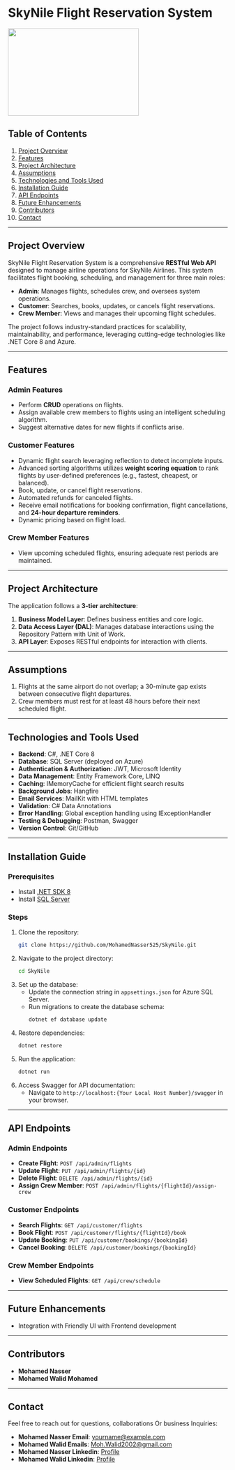 # SkyNile Flight Reservation System
<img src="https://github.com/user-attachments/assets/9bda807f-3740-4708-b616-a5a05476af0f" width="300" height="200">

## Table of Contents
1. [Project Overview](#project-overview)
2. [Features](#features)
3. [Project Architecture](#project-architecture)
4. [Assumptions](#assumptions)
5. [Technologies and Tools Used](#technologies-and-tools-used)
6. [Installation Guide](#installation-guide)
7. [API Endpoints](#api-endpoints)
8. [Future Enhancements](#future-enhancements)
9. [Contributors](#Contributors)
10. [Contact](#contact)

---

## Project Overview
SkyNile Flight Reservation System is a comprehensive **RESTful Web API** designed to manage airline operations for SkyNile Airlines. This system facilitates flight booking, scheduling, and management for three main roles:

- **Admin**: Manages flights, schedules crew, and oversees system operations.
- **Customer**: Searches, books, updates, or cancels flight reservations.
- **Crew Member**: Views and manages their upcoming flight schedules.

The project follows industry-standard practices for scalability, maintainability, and performance, leveraging cutting-edge technologies like .NET Core 8 and Azure.

---

## Features

### Admin Features
- Perform **CRUD** operations on flights.
- Assign available crew members to flights using an intelligent scheduling algorithm.
- Suggest alternative dates for new flights if conflicts arise.

### Customer Features
- Dynamic flight search leveraging reflection to detect incomplete inputs.
- Advanced sorting algorithms utilizes **weight scoring equation** to rank flights by user-defined preferences (e.g., fastest, cheapest, or balanced).
- Book, update, or cancel flight reservations.
- Automated refunds for canceled flights.
- Receive email notifications for booking confirmation, flight cancellations, and **24-hour departure reminders**.
- Dynamic pricing based on flight load.

### Crew Member Features
- View upcoming scheduled flights, ensuring adequate rest periods are maintained.

---

## Project Architecture
The application follows a **3-tier architecture**:

1. **Business Model Layer**: Defines business entities and core logic.
2. **Data Access Layer (DAL)**: Manages database interactions using the Repository Pattern with Unit of Work.
3. **API Layer**: Exposes RESTful endpoints for interaction with clients.

---

## Assumptions
1. Flights at the same airport do not overlap; a 30-minute gap exists between consecutive flight departures.
2. Crew members must rest for at least 48 hours before their next scheduled flight.

---

## Technologies and Tools Used
- **Backend**: C#, .NET Core 8
- **Database**: SQL Server (deployed on Azure)
- **Authentication & Authorization**: JWT, Microsoft Identity
- **Data Management**: Entity Framework Core, LINQ
- **Caching**: IMemoryCache for efficient flight search results
- **Background Jobs**: Hangfire
- **Email Services**: MailKit with HTML templates
- **Validation**: C# Data Annotations
- **Error Handling**: Global exception handling using IExceptionHandler
- **Testing & Debugging**: Postman, Swagger
- **Version Control**: Git/GitHub

---

## Installation Guide

### Prerequisites
- Install [.NET SDK 8](https://dotnet.microsoft.com/download/dotnet/8.0)
- Install [SQL Server](https://www.microsoft.com/en-us/sql-server)

### Steps
1. Clone the repository:
   ```bash
   git clone https://github.com/MohamedNasser525/SkyNile.git
   ```
2. Navigate to the project directory:
   ```bash
   cd SkyNile
   ```
3. Set up the database:
   - Update the connection string in `appsettings.json` for Azure SQL Server.
   - Run migrations to create the database schema:
     ```bash
     dotnet ef database update
     ```
4. Restore dependencies:
   ```bash
   dotnet restore
   ```
5. Run the application:
   ```bash
   dotnet run
   ```
6. Access Swagger for API documentation:
   - Navigate to `http://localhost:{Your Local Host Number}/swagger` in your browser.
---

## API Endpoints

### Admin Endpoints
- **Create Flight**: `POST /api/admin/flights`
- **Update Flight**: `PUT /api/admin/flights/{id}`
- **Delete Flight**: `DELETE /api/admin/flights/{id}`
- **Assign Crew Member**: `POST /api/admin/flights/{flightId}/assign-crew`

### Customer Endpoints
- **Search Flights**: `GET /api/customer/flights`
- **Book Flight**: `POST /api/customer/flights/{flightId}/book`
- **Update Booking**: `PUT /api/customer/bookings/{bookingId}`
- **Cancel Booking**: `DELETE /api/customer/bookings/{bookingId}`

### Crew Member Endpoints
- **View Scheduled Flights**: `GET /api/crew/schedule`

---

## Future Enhancements
- Integration with Friendly UI with Frontend development
---
## Contributors
- **Mohamed Nasser**
- **Mohamed Walid Mohamed**
---
## Contact
Feel free to reach out for questions, collaborations Or business Inquiries:
- **Mohamed Nasser Email**: yourname@example.com
- **Mohamed Walid Emails**: Moh.Walid2002@gmail.com
- **Mohamed Nasser Linkedin**: [Profile](https://www.linkedin.com/in/mohamednasser101/)
- **Mohamed Walid Linkedin**: [Profile](https://www.linkedin.com/in/mohamed-walid-317b281b9/)
